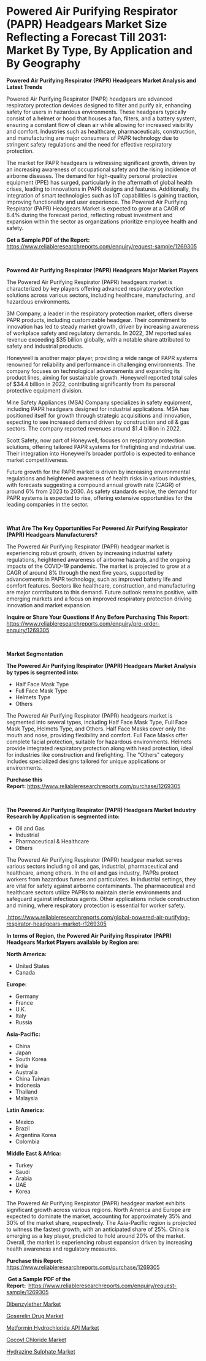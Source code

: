 <p><h1>Powered Air Purifying Respirator (PAPR) Headgears Market Size Reflecting a Forecast Till 2031: Market By Type, By Application and By Geography</h1></p><p><strong>Powered Air Purifying Respirator (PAPR) Headgears Market Analysis and Latest Trends</strong></p>
<p><p>Powered Air Purifying Respirator (PAPR) headgears are advanced respiratory protection devices designed to filter and purify air, enhancing safety for users in hazardous environments. These headgears typically consist of a helmet or hood that houses a fan, filters, and a battery system, ensuring a constant flow of clean air while allowing for increased visibility and comfort. Industries such as healthcare, pharmaceuticals, construction, and manufacturing are major consumers of PAPR technology due to stringent safety regulations and the need for effective respiratory protection.</p><p>The market for PAPR headgears is witnessing significant growth, driven by an increasing awareness of occupational safety and the rising incidence of airborne diseases. The demand for high-quality personal protective equipment (PPE) has surged, particularly in the aftermath of global health crises, leading to innovations in PAPR designs and features. Additionally, the integration of smart technologies such as IoT capabilities is gaining traction, improving functionality and user experience. The Powered Air Purifying Respirator (PAPR) Headgears Market is expected to grow at a CAGR of 8.4% during the forecast period, reflecting robust investment and expansion within the sector as organizations prioritize employee health and safety.</p></p>
<p><strong>Get a Sample PDF of the Report:&nbsp;</strong> <a href="https://www.reliableresearchreports.com/enquiry/request-sample/1269305?utm_campaign=9&utm_medium=2&utm_source=Github&utm_content=ia&utm_term=11122024&utm_id=powered-air-purifying-respirator-papr-headgears">https://www.reliableresearchreports.com/enquiry/request-sample/1269305</a></p>
<p>&nbsp;</p>
<p><strong>Powered Air Purifying Respirator (PAPR) Headgears Major Market Players</strong></p>
<p><p>The Powered Air Purifying Respirator (PAPR) headgears market is characterized by key players offering advanced respiratory protection solutions across various sectors, including healthcare, manufacturing, and hazardous environments.</p><p>3M Company, a leader in the respiratory protection market, offers diverse PAPR products, including customizable headgear. Their commitment to innovation has led to steady market growth, driven by increasing awareness of workplace safety and regulatory demands. In 2022, 3M reported sales revenue exceeding $35 billion globally, with a notable share attributed to safety and industrial products.</p><p>Honeywell is another major player, providing a wide range of PAPR systems renowned for reliability and performance in challenging environments. The company focuses on technological advancements and expanding its product lines, aiming for sustainable growth. Honeywell reported total sales of $34.4 billion in 2022, contributing significantly from its personal protective equipment division.</p><p>Mine Safety Appliances (MSA) Company specializes in safety equipment, including PAPR headgears designed for industrial applications. MSA has positioned itself for growth through strategic acquisitions and innovation, expecting to see increased demand driven by construction and oil & gas sectors. The company reported revenues around $1.4 billion in 2022.</p><p>Scott Safety, now part of Honeywell, focuses on respiratory protection solutions, offering tailored PAPR systems for firefighting and industrial use. Their integration into Honeywell’s broader portfolio is expected to enhance market competitiveness.</p><p>Future growth for the PAPR market is driven by increasing environmental regulations and heightened awareness of health risks in various industries, with forecasts suggesting a compound annual growth rate (CAGR) of around 6% from 2023 to 2030. As safety standards evolve, the demand for PAPR systems is expected to rise, offering extensive opportunities for the leading companies in the sector.</p></p>
<p>&nbsp;</p>
<p><strong>What Are The Key Opportunities For Powered Air Purifying Respirator (PAPR) Headgears Manufacturers?</strong></p>
<p><p>The Powered Air Purifying Respirator (PAPR) headgear market is experiencing robust growth, driven by increasing industrial safety regulations, heightened awareness of airborne hazards, and the ongoing impacts of the COVID-19 pandemic. The market is projected to grow at a CAGR of around 8% through the next five years, supported by advancements in PAPR technology, such as improved battery life and comfort features. Sectors like healthcare, construction, and manufacturing are major contributors to this demand. Future outlook remains positive, with emerging markets and a focus on improved respiratory protection driving innovation and market expansion.</p></p>
<p><strong>Inquire or Share Your Questions If Any Before Purchasing This Report:</strong> <a href="https://www.reliableresearchreports.com/enquiry/pre-order-enquiry/1269305?utm_campaign=9&utm_medium=2&utm_source=Github&utm_content=ia&utm_term=11122024&utm_id=powered-air-purifying-respirator-papr-headgears">https://www.reliableresearchreports.com/enquiry/pre-order-enquiry/1269305</a></p>
<p>&nbsp;</p>
<p><strong>Market Segmentation</strong></p>
<p><strong>The Powered Air Purifying Respirator (PAPR) Headgears Market Analysis by types is segmented into:</strong></p>
<p><ul><li>Half Face Mask Type</li><li>Full Face Mask Type</li><li>Helmets Type</li><li>Others</li></ul></p>
<p><p>The Powered Air Purifying Respirator (PAPR) headgears market is segmented into several types, including Half Face Mask Type, Full Face Mask Type, Helmets Type, and Others. Half Face Masks cover only the mouth and nose, providing flexibility and comfort. Full Face Masks offer complete facial protection, suitable for hazardous environments. Helmets provide integrated respiratory protection along with head protection, ideal for industries like construction and firefighting. The "Others" category includes specialized designs tailored for unique applications or environments.</p></p>
<p><strong>Purchase this Report:&nbsp;</strong><a href="https://www.reliableresearchreports.com/purchase/1269305?utm_campaign=9&utm_medium=2&utm_source=Github&utm_content=ia&utm_term=11122024&utm_id=powered-air-purifying-respirator-papr-headgears">https://www.reliableresearchreports.com/purchase/1269305</a></p>
<p>&nbsp;</p>
<p><strong>The Powered Air Purifying Respirator (PAPR) Headgears Market Industry Research by Application is segmented into:</strong></p>
<p><ul><li>Oil and Gas</li><li>Industrial</li><li>Pharmaceutical & Healthcare</li><li>Others</li></ul></p>
<p><p>The Powered Air Purifying Respirator (PAPR) headgear market serves various sectors including oil and gas, industrial, pharmaceutical and healthcare, among others. In the oil and gas industry, PAPRs protect workers from hazardous fumes and particulates. In industrial settings, they are vital for safety against airborne contaminants. The pharmaceutical and healthcare sectors utilize PAPRs to maintain sterile environments and safeguard against infectious agents. Other applications include construction and mining, where respiratory protection is essential for worker safety.</p></p>
<p><a href="https://www.reliableresearchreports.com/global-powered-air-purifying-respirator-headgears-market-r1269305?utm_campaign=9&utm_medium=2&utm_source=Github&utm_content=ia&utm_term=11122024&utm_id=powered-air-purifying-respirator-papr-headgears">&nbsp;https://www.reliableresearchreports.com/global-powered-air-purifying-respirator-headgears-market-r1269305</a></p>
<p><strong>In terms of Region, the Powered Air Purifying Respirator (PAPR) Headgears Market Players available by Region are:</strong></p>
<p>
    <p> <strong> North America: </strong>
        <ul>
            <li>United States</li>
            <li>Canada</li>
        </ul>
        </p> 
    <p> <strong> Europe: </strong>
        <ul>
            <li>Germany</li>
            <li>France</li>
            <li>U.K.</li>
            <li>Italy</li>
            <li>Russia</li>
        </ul>
        </p> 
    <p> <strong> Asia-Pacific: </strong>
        <ul>
            <li>China</li>
            <li>Japan</li>
            <li>South Korea</li>
            <li>India</li>
            <li>Australia</li>
            <li>China Taiwan</li>
            <li>Indonesia</li>
            <li>Thailand</li>
            <li>Malaysia</li>
        </ul>
        </p> 
    <p> <strong> Latin America: </strong>
        <ul>
            <li>Mexico</li>
            <li>Brazil</li>
            <li>Argentina Korea</li>
            <li>Colombia</li>
        </ul>
        </p> 
    <p> <strong> Middle East & Africa: </strong>
        <ul>
            <li>Turkey</li>
            <li>Saudi</li>
            <li>Arabia</li>
            <li>UAE</li>
            <li>Korea</li>
        </ul>
    </p>
    </p>
<p><p>The Powered Air Purifying Respirator (PAPR) headgear market exhibits significant growth across various regions. North America and Europe are expected to dominate the market, accounting for approximately 35% and 30% of the market share, respectively. The Asia-Pacific region is projected to witness the fastest growth, with an anticipated share of 25%. China is emerging as a key player, predicted to hold around 20% of the market. Overall, the market is experiencing robust expansion driven by increasing health awareness and regulatory measures.</p></p>
<p><strong>Purchase this Report: </strong><a href="https://www.reliableresearchreports.com/purchase/1269305?utm_campaign=9&utm_medium=2&utm_source=Github&utm_content=ia&utm_term=11122024&utm_id=powered-air-purifying-respirator-papr-headgears">https://www.reliableresearchreports.com/purchase/1269305</a></p>
<p>&nbsp;<strong>Get a Sample PDF of the Report:&nbsp;&nbsp;</strong><a href="https://www.reliableresearchreports.com/enquiry/request-sample/1269305?utm_campaign=9&utm_medium=2&utm_source=Github&utm_content=ia&utm_term=11122024&utm_id=powered-air-purifying-respirator-papr-headgears">https://www.reliableresearchreports.com/enquiry/request-sample/1269305</a></p>
<p><strong></strong></p>
<p><p><a href="https://www.linkedin.com/pulse/dibenzylether-market-size-analysis-2024-2031-sustained-nhb9e?utm_campaign=9&utm_medium=2&utm_source=Github&utm_content=ia&utm_term=11122024&utm_id=powered-air-purifying-respirator-papr-headgears">Dibenzylether Market</a></p><p><a href="https://github.com/marloy8/Market-Research-Report-List-6/blob/main/goserelin-drug-market.md?utm_campaign=9&utm_medium=2&utm_source=Github&utm_content=ia&utm_term=11122024&utm_id=powered-air-purifying-respirator-papr-headgears">Goserelin Drug Market</a></p><p><a href="https://github.com/hgf64gh/Market-Research-Report-List-1/blob/main/metformin-hydrochloride-api-market.md?utm_campaign=9&utm_medium=2&utm_source=Github&utm_content=ia&utm_term=11122024&utm_id=powered-air-purifying-respirator-papr-headgears">Metformin Hydrochloride API Market</a></p><p><a href="https://www.linkedin.com/pulse/c-hannibex-sqmmf?utm_campaign=9&utm_medium=2&utm_source=Github&utm_content=ia&utm_term=11122024&utm_id=powered-air-purifying-respirator-papr-headgears">Cocoyl Chloride Market</a></p><p><a href="https://www.linkedin.com/pulse/hydrazine-sulphate-market-size-expansion-analysis-challenges-8ftoe?utm_campaign=9&utm_medium=2&utm_source=Github&utm_content=ia&utm_term=11122024&utm_id=powered-air-purifying-respirator-papr-headgears">Hydrazine Sulphate Market</a></p></p>